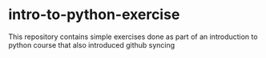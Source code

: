 # intro-to-python-exercise

This repository contains simple exercises done as part of an introduction to python course that also introduced github syncing
